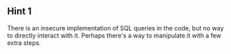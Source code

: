 ## Hint 1
There is an insecure implementation of SQL queries in the code, but no way to directly interact with it. Perhaps there's a way to manipulate it with a few extra steps.